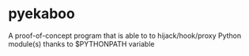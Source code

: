 # pyekaboo
A proof-of-concept program that is able to to hijack/hook/proxy Python module(s) thanks to $PYTHONPATH variable
